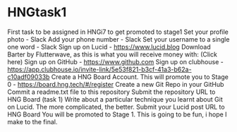 # HNGtask1
First task to be assigned in HNGi7 to get promoted to stage1
Set your profile photo - Slack
Add your phone number - Slack
Set your username to a single one word  - Slack
Sign up on Lucid -  https://www.lucid.blog
Download Barter by Flutterwave, as this is what you will receive money with: (Click here)
Sign up on GitHub - https://www.github.com
Sign up on clubhouse - https://app.clubhouse.io/invite-link/5e53f821-b3cf-41a3-b62a-c10adf09033b
Create a HNG Board Account. This will promote you to Stage 0 - https://board.hng.tech/#/register
Create a new Git Repo in your GitHub
Commit a readme.txt file to this repository
Submit the repository URL to HNG Board (task 1)
Write about a particular technique you learnt about Git on Lucid. The more complicated, the better.
Submit your Lucid post URL to HNG Board
You will be promoted to Stage 1.
This is going to be fun, i hope I make to the final.